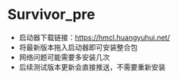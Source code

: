 # Survivor_pre
- 启动器下载链接：https://hmcl.huangyuhui.net/
- 将最新版本拖入启动器即可安装整合包
- 网络问题可能需要多安装几次
- 后续测试版本更新会直接推送，不需要重新安装